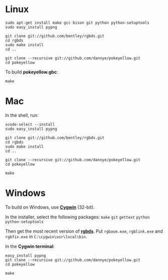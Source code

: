 # Linux

	sudo apt-get install make gcc bison git python python-setuptools
	sudo easy_install pypng

	git clone git://github.com/bentley/rgbds.git
	cd rgbds
	sudo make install
	cd ..

	git clone --recursive git://github.com/dannye/pokeyellow.git
	cd pokeyellow

To build **pokeyellow.gbc**:

	make


# Mac

In the shell, run:

	xcode-select --install
	sudo easy_install pypng

	git clone git://github.com/bentley/rgbds.git
	cd rgbds
	sudo make install
	cd ..

	git clone --recursive git://github.com/dannye/pokeyellow.git
	cd pokeyellow

	make


# Windows

To build on Windows, use [**Cygwin**](http://cygwin.com/install.html) (32-bit).

In the installer, select the following packages: `make` `git` `gettext` `python` `python-setuptools`

Then get the most recent version of [**rgbds**](https://github.com/bentley/rgbds/releases/).
Put `rgbasm.exe`, `rgblink.exe` and `rgbfix.exe` in `C:\cygwin\usr\local\bin`.

In the **Cygwin terminal**:

	easy_install pypng
	git clone --recursive git://github.com/dannye/pokeyellow.git
	cd pokeyellow

	make

